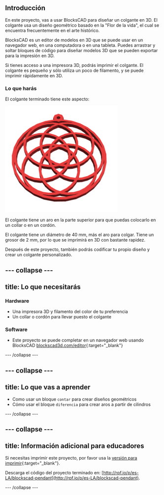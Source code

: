 ## Introducción

En este proyecto, vas a usar BlocksCAD para diseñar un colgante en 3D. El colgante usa un diseño geométrico basado en la "Flor de la vida", el cual se encuentra frecuentemente en el arte histórico.

BlocksCAD es un editor de modelos en 3D que se puede usar en un navegador web, en una computadora o en una tableta. Puedes arrastrar y soltar bloques de código para diseñar modelos 3D que se pueden exportar para la impresión en 3D.

Si tienes acceso a una impresora 3D, podrás imprimir el colgante. El colgante es pequeño y sólo utiliza un poco de filamento, y se puede imprimir rápidamente en 3D.

### Lo que harás

El colgante terminado tiene este aspecto:

![captura de pantalla](images/pendant-finished.png)

El colgante tiene un aro en la parte superior para que puedas colocarlo en un collar o en un cordón.

El colgante tiene un diámetro de 40 mm, más el aro para colgar. Tiene un grosor de 2 mm, por lo que se imprimirá en 3D con bastante rapidez.

Después de este proyecto, también podrás codificar tu propio diseño y crear un colgante personalizado.

--- collapse ---
---
title: Lo que necesitarás
---

### Hardware

+ Una impresora 3D y filamento del color de tu preferencia
+ Un collar o cordón para llevar puesto el colgante

### Software

+ Este proyecto se puede completar en un navegador web usando BlocksCAD [blockscad3d.com/editor](https://www.blockscad3d.com/editor){:target="_blank"}

--- /collapse ---

--- collapse ---
---
title: Lo que vas a aprender
---

+ Como usar un bloque `contar` para crear diseños geométricos
+ Cómo usar el bloque `diferencia` para crear aros a partir de cilindros

--- /collapse ---

--- collapse ---
---
title: Información adicional para educadores
---

Si necesitas imprimir este proyecto, por favor usa la [versión para imprimir](https://projects.raspberrypi.org/es-LA/projects/blockscad-pendant/print){:target="_blank"}.

Descarga el código del proyecto terminado en: [http://rpf.io/p/es-LA/blockscad-pendant](http://rpf.io/p/es-LA/blockscad-pendant).

--- /collapse ---
